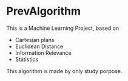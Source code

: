 # PrevAlgorithm
This is a Machine Learning Project, based on 
* Cartesian plans
* Euclidean Distance
* Information Relevance
* Statistics

This algorithm is made by only study porpose.
